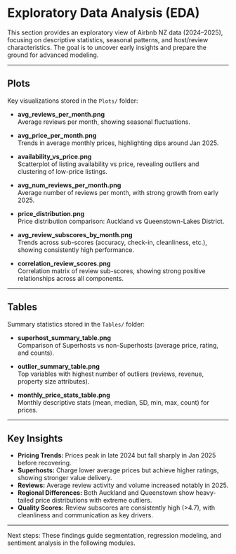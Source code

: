 # Exploratory Data Analysis (EDA)

This section provides an exploratory view of Airbnb NZ data (2024–2025), focusing on descriptive statistics, seasonal patterns, and host/review characteristics. The goal is to uncover early insights and prepare the ground for advanced modeling.

---
##  Plots

Key visualizations stored in the `Plots/` folder:

- **avg_reviews_per_month.png**  
  Average reviews per month, showing seasonal fluctuations.  

- **avg_price_per_month.png**  
  Trends in average monthly prices, highlighting dips around Jan 2025.  

- **availability_vs_price.png**  
  Scatterplot of listing availability vs price, revealing outliers and clustering of low-price listings.  

- **avg_num_reviews_per_month.png**  
  Average number of reviews per month, with strong growth from early 2025.  

- **price_distribution.png**  
  Price distribution comparison: Auckland vs Queenstown-Lakes District.  

- **avg_review_subscores_by_month.png**  
  Trends across sub-scores (accuracy, check-in, cleanliness, etc.), showing consistently high performance.  

- **correlation_review_scores.png**  
  Correlation matrix of review sub-scores, showing strong positive relationships across all components.  

---
##  Tables

Summary statistics stored in the `Tables/` folder:

- **superhost_summary_table.png**  
  Comparison of Superhosts vs non-Superhosts (average price, rating, and counts).  

- **outlier_summary_table.png**  
  Top variables with highest number of outliers (reviews, revenue, property size attributes).  

- **monthly_price_stats_table.png**  
  Monthly descriptive stats (mean, median, SD, min, max, count) for prices.  

---
## Key Insights

- **Pricing Trends:** Prices peak in late 2024 but fall sharply in Jan 2025 before recovering.  
- **Superhosts:** Charge lower average prices but achieve higher ratings, showing stronger value delivery.  
- **Reviews:** Average review activity and volume increased notably in 2025.  
- **Regional Differences:** Both Auckland and Queenstown show heavy-tailed price distributions with extreme outliers.  
- **Quality Scores:** Review subscores are consistently high (>4.7), with cleanliness and communication as key drivers.  

---

 Next steps: These findings guide segmentation, regression modeling, and sentiment analysis in the following modules.
